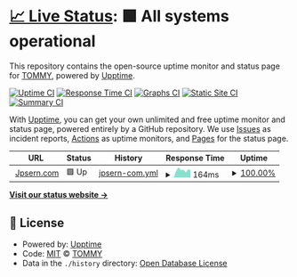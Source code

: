 # [📈 Live Status](https://Jpsern.github.io/upptime): <!--live status--> **🟩 All systems operational**

This repository contains the open-source uptime monitor and status page for [TOMMY](https://jpsern.com), powered by [Upptime](https://github.com/upptime/upptime).

[![Uptime CI](https://github.com/Jpsern/upptime/workflows/Uptime%20CI/badge.svg)](https://github.com/Jpsern/upptime/actions?query=workflow%3A%22Uptime+CI%22)
[![Response Time CI](https://github.com/Jpsern/upptime/workflows/Response%20Time%20CI/badge.svg)](https://github.com/Jpsern/upptime/actions?query=workflow%3A%22Response+Time+CI%22)
[![Graphs CI](https://github.com/Jpsern/upptime/workflows/Graphs%20CI/badge.svg)](https://github.com/Jpsern/upptime/actions?query=workflow%3A%22Graphs+CI%22)
[![Static Site CI](https://github.com/Jpsern/upptime/workflows/Static%20Site%20CI/badge.svg)](https://github.com/Jpsern/upptime/actions?query=workflow%3A%22Static+Site+CI%22)
[![Summary CI](https://github.com/Jpsern/upptime/workflows/Summary%20CI/badge.svg)](https://github.com/Jpsern/upptime/actions?query=workflow%3A%22Summary+CI%22)

With [Upptime](https://upptime.js.org), you can get your own unlimited and free uptime monitor and status page, powered entirely by a GitHub repository. We use [Issues](https://github.com/Jpsern/upptime/issues) as incident reports, [Actions](https://github.com/Jpsern/upptime/actions) as uptime monitors, and [Pages](https://Jpsern.github.io/upptime) for the status page.

<!--start: status pages-->
<!-- This summary is generated by Upptime (https://github.com/upptime/upptime) -->
<!-- Do not edit this manually, your changes will be overwritten -->
<!-- prettier-ignore -->
| URL | Status | History | Response Time | Uptime |
| --- | ------ | ------- | ------------- | ------ |
| <img alt="" src="https://jpsern.com/images/favicon-g.png" height="13"> [Jpsern.com](https://jpsern.com) | 🟩 Up | [jpsern-com.yml](https://github.com/Jpsern/upptime/commits/HEAD/history/jpsern-com.yml) | <details><summary><img alt="Response time graph" src="./graphs/jpsern-com/response-time-week.png" height="20"> 164ms</summary><br><a href="https://Jpsern.github.io/upptime/history/jpsern-com"><img alt="Response time 172" src="https://img.shields.io/endpoint?url=https%3A%2F%2Fraw.githubusercontent.com%2FJpsern%2Fupptime%2FHEAD%2Fapi%2Fjpsern-com%2Fresponse-time.json"></a><br><a href="https://Jpsern.github.io/upptime/history/jpsern-com"><img alt="24-hour response time 162" src="https://img.shields.io/endpoint?url=https%3A%2F%2Fraw.githubusercontent.com%2FJpsern%2Fupptime%2FHEAD%2Fapi%2Fjpsern-com%2Fresponse-time-day.json"></a><br><a href="https://Jpsern.github.io/upptime/history/jpsern-com"><img alt="7-day response time 164" src="https://img.shields.io/endpoint?url=https%3A%2F%2Fraw.githubusercontent.com%2FJpsern%2Fupptime%2FHEAD%2Fapi%2Fjpsern-com%2Fresponse-time-week.json"></a><br><a href="https://Jpsern.github.io/upptime/history/jpsern-com"><img alt="30-day response time 169" src="https://img.shields.io/endpoint?url=https%3A%2F%2Fraw.githubusercontent.com%2FJpsern%2Fupptime%2FHEAD%2Fapi%2Fjpsern-com%2Fresponse-time-month.json"></a><br><a href="https://Jpsern.github.io/upptime/history/jpsern-com"><img alt="1-year response time 173" src="https://img.shields.io/endpoint?url=https%3A%2F%2Fraw.githubusercontent.com%2FJpsern%2Fupptime%2FHEAD%2Fapi%2Fjpsern-com%2Fresponse-time-year.json"></a></details> | <details><summary><a href="https://Jpsern.github.io/upptime/history/jpsern-com">100.00%</a></summary><a href="https://Jpsern.github.io/upptime/history/jpsern-com"><img alt="All-time uptime 99.98%" src="https://img.shields.io/endpoint?url=https%3A%2F%2Fraw.githubusercontent.com%2FJpsern%2Fupptime%2FHEAD%2Fapi%2Fjpsern-com%2Fuptime.json"></a><br><a href="https://Jpsern.github.io/upptime/history/jpsern-com"><img alt="24-hour uptime 100.00%" src="https://img.shields.io/endpoint?url=https%3A%2F%2Fraw.githubusercontent.com%2FJpsern%2Fupptime%2FHEAD%2Fapi%2Fjpsern-com%2Fuptime-day.json"></a><br><a href="https://Jpsern.github.io/upptime/history/jpsern-com"><img alt="7-day uptime 100.00%" src="https://img.shields.io/endpoint?url=https%3A%2F%2Fraw.githubusercontent.com%2FJpsern%2Fupptime%2FHEAD%2Fapi%2Fjpsern-com%2Fuptime-week.json"></a><br><a href="https://Jpsern.github.io/upptime/history/jpsern-com"><img alt="30-day uptime 100.00%" src="https://img.shields.io/endpoint?url=https%3A%2F%2Fraw.githubusercontent.com%2FJpsern%2Fupptime%2FHEAD%2Fapi%2Fjpsern-com%2Fuptime-month.json"></a><br><a href="https://Jpsern.github.io/upptime/history/jpsern-com"><img alt="1-year uptime 100.00%" src="https://img.shields.io/endpoint?url=https%3A%2F%2Fraw.githubusercontent.com%2FJpsern%2Fupptime%2FHEAD%2Fapi%2Fjpsern-com%2Fuptime-year.json"></a></details>

<!--end: status pages-->

[**Visit our status website →**](https://Jpsern.github.io/upptime)

## 📄 License

- Powered by: [Upptime](https://github.com/upptime/upptime)
- Code: [MIT](./LICENSE) © [TOMMY](https://jpsern.com)
- Data in the `./history` directory: [Open Database License](https://opendatacommons.org/licenses/odbl/1-0/)
